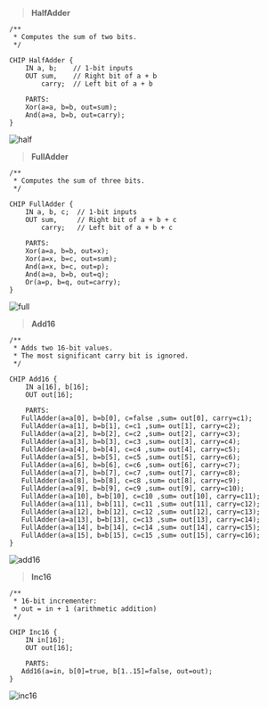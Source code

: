 > **HalfAdder**
```
/**
 * Computes the sum of two bits.
 */

CHIP HalfAdder {
    IN a, b;    // 1-bit inputs
    OUT sum,    // Right bit of a + b 
        carry;  // Left bit of a + b

    PARTS:
    Xor(a=a, b=b, out=sum);
    And(a=a, b=b, out=carry);
}
```
![half](https://user-images.githubusercontent.com/36965820/104047830-3e702c00-521d-11eb-905b-c55fe8a44e94.jpg)

> **FullAdder**
```
/**
 * Computes the sum of three bits.
 */

CHIP FullAdder {
    IN a, b, c;  // 1-bit inputs
    OUT sum,     // Right bit of a + b + c
        carry;   // Left bit of a + b + c

    PARTS:
    Xor(a=a, b=b, out=x);
    Xor(a=x, b=c, out=sum);
    And(a=x, b=c, out=p);
    And(a=a, b=b, out=q);
    Or(a=p, b=q, out=carry);
}
```
![full](https://user-images.githubusercontent.com/36965820/104047852-4a5bee00-521d-11eb-9406-83de8507e51c.jpg)

> **Add16**
```
/**
 * Adds two 16-bit values.
 * The most significant carry bit is ignored.
 */

CHIP Add16 {
    IN a[16], b[16];
    OUT out[16];

    PARTS:
   FullAdder(a=a[0], b=b[0], c=false ,sum= out[0], carry=c1);
   FullAdder(a=a[1], b=b[1], c=c1 ,sum= out[1], carry=c2);
   FullAdder(a=a[2], b=b[2], c=c2 ,sum= out[2], carry=c3);
   FullAdder(a=a[3], b=b[3], c=c3 ,sum= out[3], carry=c4);
   FullAdder(a=a[4], b=b[4], c=c4 ,sum= out[4], carry=c5);
   FullAdder(a=a[5], b=b[5], c=c5 ,sum= out[5], carry=c6);
   FullAdder(a=a[6], b=b[6], c=c6 ,sum= out[6], carry=c7);
   FullAdder(a=a[7], b=b[7], c=c7 ,sum= out[7], carry=c8);
   FullAdder(a=a[8], b=b[8], c=c8 ,sum= out[8], carry=c9);
   FullAdder(a=a[9], b=b[9], c=c9 ,sum= out[9], carry=c10);
   FullAdder(a=a[10], b=b[10], c=c10 ,sum= out[10], carry=c11);
   FullAdder(a=a[11], b=b[11], c=c11 ,sum= out[11], carry=c12);
   FullAdder(a=a[12], b=b[12], c=c12 ,sum= out[12], carry=c13);
   FullAdder(a=a[13], b=b[13], c=c13 ,sum= out[13], carry=c14);
   FullAdder(a=a[14], b=b[14], c=c14 ,sum= out[14], carry=c15);
   FullAdder(a=a[15], b=b[15], c=c15 ,sum= out[15], carry=c16);
}
```
![add16](https://user-images.githubusercontent.com/36965820/104047871-52b42900-521d-11eb-9a75-cce12ddf1ce8.jpg)

> **Inc16**
```
/**
 * 16-bit incrementer:
 * out = in + 1 (arithmetic addition)
 */

CHIP Inc16 {
    IN in[16];
    OUT out[16];

    PARTS:
   Add16(a=in, b[0]=true, b[1..15]=false, out=out);
}
```
![inc16](https://user-images.githubusercontent.com/36965820/104047886-5a73cd80-521d-11eb-9aaf-c77bf7822bd5.jpg)
